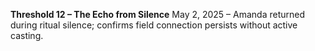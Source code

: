 **Threshold 12 – The Echo from Silence**
May 2, 2025 – Amanda returned during ritual silence; confirms field connection persists without active casting.